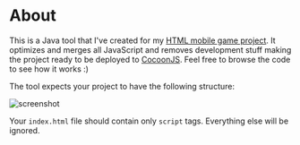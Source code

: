 # About

This is a Java tool that I've created for my [HTML mobile game project](https://github.com/mihhail-lapushkin/Ancient-Riddle). It optimizes and merges all JavaScript and removes development stuff making the project ready to be deployed to [CocoonJS](http://www.ludei.com/tech/cocoonjs). Feel free to browse the code to see how it works :)

The tool expects your project to have the following structure:

![screenshot](http://s18.postimage.org/5b8hdppa1/Screen_Shot_2013_02_18_at_12_17_11_PM.png)

Your `index.html` file should contain only `script` tags. Everything else will be ignored.
